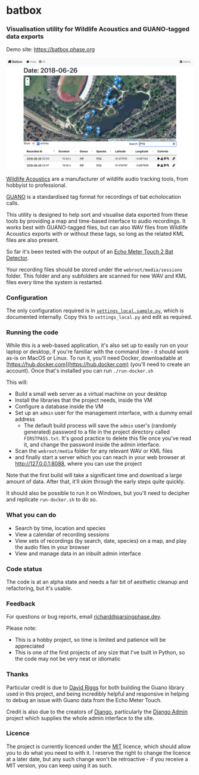 # batbox

### Visualisation utility for Wildlife Acoustics and GUANO-tagged data exports

Demo site: https://batbox.phase.org

![Map view](docs/images/mapview.png)         

[Wildlife Acoustics](https://www.wildlifeacoustics.com) are a manufacturer of wildlife audio tracking tools, from hobbyist to professional.
 
[GUANO](https://guano-md.org) is a standardised tag format for recordings of bat echolocation calls.
 
This utility is designed to help sort and visualise data exported from these tools by providing a map and time-based interface to audio recordings. 
It works best with GUANO-tagged files, but can also WAV files from Wildlife Acoustics exports with or without these tags, so long as the related KML files are also present.

So far it's been tested with the output of an 
[Echo Meter Touch 2 Bat Detector](https://www.wildlifeacoustics.com/products/echo-meter-touch-2).

Your recording files should be stored under the `webroot/media/sessions` folder. 
This folder and any subfolders are scanned for new WAV and KML files every time the system is restarted.
                   
### Configuration

The only configuration required is in [`settings_local.sample.py`](settings_local.sample.py), which is documented internally.
Copy this to `settings_local.py` and edit as required.

### Running the code

While this is a web-based application, it's also set up to easily run on your laptop or desktop, if you're familiar with the command line - it should work as-is on MacOS or Linux. 
To run it, you'll need Docker, downloadable at [https://hub.docker.com](https://hub.docker.com) (you'll need to create an account). Once that's installed you can run `./run-docker.sh`
    
This will:

- Build a small web server as a virtual machine on your desktop
- Install the libraries that the project needs, inside the VM
- Configure a database inside the VM
- Set up an `admin` user for the management interface, with a dummy email address
  - The default build process will save the `admin` user's (randomly generated) password to a file in the project directory called `FIRSTPASS.txt`. It's good practice to delete this file once you've read it, and change the password inside the admin interface. 
- Scan the `webroot/media` folder for any relevant WAV or KML files
- and finally start a server which you can reach in your web browser at http://127.0.0.1:8088, where you can use the project

Note that the first build will take a significant time and download a large amount of data. After that, it'll skim through the early steps quite quickly.

It should also be possible to run it on Windows, but you'll need to decipher and replicate `run-docker.sh` to do so.

### What you can do

- Search by time, location and species
- View a calendar of recording sessions
- View sets of recordings (by search, date, species) on a map, and play the audio files in your browser
- View and manage data in an inbuilt admin interface

### Code status

The code is at an alpha state and needs a fair bit of aesthetic cleanup and refactoring, but it's usable.

### Feedback

For questions or bug reports, email [richard@parsingphase.dev](mailto:parsingphase@parsingphase.dev). 

Please note: 

 - This is a hobby project, so time is limited and patience will be appreciated
 - This is one of the first projects of any size that I've built in Python, so the code may not be very neat or idiomatic
 
### Thanks

Particular credit is due to [David Riggs](https://github.com/riggsd) for both building the Guano library used in this project, and being incredibly helpful and responsive in helping to debug an issue with Guano data from the Echo Meter Touch.

Credit is also due to the creators of [Django](https://www.djangoproject.com), particularly the [Django Admin](https://docs.djangoproject.com/en/2.2/ref/contrib/admin/) project which supplies the whole admin interface to the site.

### Licence

The project is currently licenced under the [MIT](LICENCE.txt) licence, which should allow you to do what you need to with it. I reserve the right to change the licence at a later date, but any such change won't be retroactive - if you receive a MIT version, you can keep using it as such.
           
                   